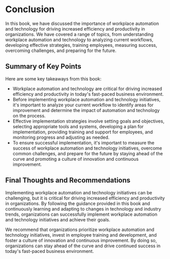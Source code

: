 # Conclusion

In this book, we have discussed the importance of workplace automation and technology for driving increased efficiency and productivity in organizations. We have covered a range of topics, from understanding workplace automation and technology to analyzing current workflows, developing effective strategies, training employees, measuring success, overcoming challenges, and preparing for the future.

Summary of Key Points
---------------------

Here are some key takeaways from this book:

* Workplace automation and technology are critical for driving increased efficiency and productivity in today's fast-paced business environment.
* Before implementing workplace automation and technology initiatives, it's important to analyze your current workflow to identify areas for improvement and determine the impact of automation and technology on the process.
* Effective implementation strategies involve setting goals and objectives, selecting appropriate tools and systems, developing a plan for implementation, providing training and support for employees, and monitoring progress and adjusting as needed.
* To ensure successful implementation, it's important to measure the success of workplace automation and technology initiatives, overcome common challenges, and prepare for the future by staying ahead of the curve and promoting a culture of innovation and continuous improvement.

Final Thoughts and Recommendations
----------------------------------

Implementing workplace automation and technology initiatives can be challenging, but it is critical for driving increased efficiency and productivity in organizations. By following the guidance provided in this book and continuously learning and adapting to changes in technology and industry trends, organizations can successfully implement workplace automation and technology initiatives and achieve their goals.

We recommend that organizations prioritize workplace automation and technology initiatives, invest in employee training and development, and foster a culture of innovation and continuous improvement. By doing so, organizations can stay ahead of the curve and drive continued success in today's fast-paced business environment.